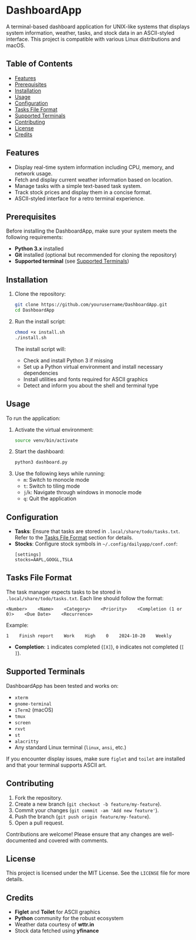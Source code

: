 # DashboardApp

A terminal-based dashboard application for UNIX-like systems that displays system information, weather, tasks, and stock data in an ASCII-styled interface. This project is compatible with various Linux distributions and macOS.

## Table of Contents
- [Features](#features)
- [Prerequisites](#prerequisites)
- [Installation](#installation)
- [Usage](#usage)
- [Configuration](#configuration)
- [Tasks File Format](#tasks-file-format)
- [Supported Terminals](#supported-terminals)
- [Contributing](#contributing)
- [License](#license)
- [Credits](#credits)

## Features
- Display real-time system information including CPU, memory, and network usage.
- Fetch and display current weather information based on location.
- Manage tasks with a simple text-based task system.
- Track stock prices and display them in a concise format.
- ASCII-styled interface for a retro terminal experience.

## Prerequisites
Before installing the DashboardApp, make sure your system meets the following requirements:
- **Python 3.x** installed
- **Git** installed (optional but recommended for cloning the repository)
- **Supported terminal** (see [Supported Terminals](#supported-terminals))

## Installation
1. Clone the repository:
   ```bash
   git clone https://github.com/yourusername/DashboardApp.git
   cd DashboardApp
   ```

2. Run the install script:
   ```bash
   chmod +x install.sh
   ./install.sh
   ```

   The install script will:
   - Check and install Python 3 if missing
   - Set up a Python virtual environment and install necessary dependencies
   - Install utilities and fonts required for ASCII graphics
   - Detect and inform you about the shell and terminal type

## Usage
To run the application:
1. Activate the virtual environment:
   ```bash
   source venv/bin/activate
   ```
2. Start the dashboard:
   ```bash
   python3 dashboard.py
   ```
3. Use the following keys while running:
   - `m`: Switch to monocle mode
   - `t`: Switch to tiling mode
   - `j`/`k`: Navigate through windows in monocle mode
   - `q`: Quit the application

## Configuration
- **Tasks**: Ensure that tasks are stored in `.local/share/todo/tasks.txt`. Refer to the [Tasks File Format](#tasks-file-format) section for details.
- **Stocks**: Configure stock symbols in `~/.config/dailyapp/conf.conf`:
  ```
  [settings]
  stocks=AAPL,GOOGL,TSLA
  ```

## Tasks File Format
The task manager expects tasks to be stored in `.local/share/todo/tasks.txt`. Each line should follow the format:
```
<Number>    <Name>    <Category>    <Priority>    <Completion (1 or 0)>    <Due Date>    <Recurrence>
```
Example:
```
1    Finish report    Work    High    0    2024-10-20    Weekly
```

- **Completion**: `1` indicates completed (`[X]`), `0` indicates not completed (`[ ]`).

## Supported Terminals
DashboardApp has been tested and works on:
- `xterm`
- `gnome-terminal`
- `iTerm2` (macOS)
- `tmux`
- `screen`
- `rxvt`
- `st` 
- `alacritty`
- Any standard Linux terminal (`linux`, `ansi`, etc.)

If you encounter display issues, make sure `figlet` and `toilet` are installed and that your terminal supports ASCII art.

## Contributing
1. Fork the repository.
2. Create a new branch (`git checkout -b feature/my-feature`).
3. Commit your changes (`git commit -am 'Add new feature'`).
4. Push the branch (`git push origin feature/my-feature`).
5. Open a pull request.

Contributions are welcome! Please ensure that any changes are well-documented and covered with comments.

## License
This project is licensed under the MIT License. See the `LICENSE` file for more details.

## Credits
- **Figlet** and **Toilet** for ASCII graphics
- **Python** community for the robust ecosystem
- Weather data courtesy of **wttr.in**
- Stock data fetched using **yfinance**
```

